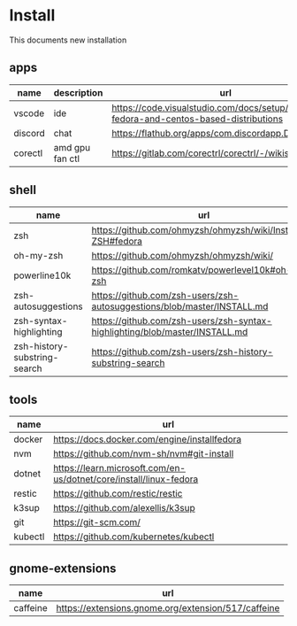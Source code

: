 # Install
This documents new installation

## apps
| name    | description     | url                                                                                        |
| ------- | --------------- | ------------------------------------------------------------------------------------------ |
| vscode  | ide             | https://code.visualstudio.com/docs/setup/linux#_rhel-fedora-and-centos-based-distributions |
| discord | chat            | https://flathub.org/apps/com.discordapp.Discord                                            |
| corectl | amd gpu fan ctl | https://gitlab.com/corectrl/corectrl/-/wikis/Installation                                  |

## shell
| name                         | url                                                                         |
| ---------------------------- | --------------------------------------------------------------------------- |
| zsh                          | https://github.com/ohmyzsh/ohmyzsh/wiki/Installing-ZSH#fedora               |
| oh-my-zsh                    | https://github.com/ohmyzsh/ohmyzsh/wiki/                                    |
| powerline10k                 | https://github.com/romkatv/powerlevel10k#oh-my-zsh                          |
| zsh-autosuggestions          | https://github.com/zsh-users/zsh-autosuggestions/blob/master/INSTALL.md     |
| zsh-syntax-highlighting      | https://github.com/zsh-users/zsh-syntax-highlighting/blob/master/INSTALL.md |
| zsh-history-substring-search | https://github.com/zsh-users/zsh-history-substring-search                   |


## tools
| name    | url                                                                |
| ------- | ------------------------------------------------------------------ |
| docker  | https://docs.docker.com/engine/installfedora                       |
| nvm     | https://github.com/nvm-sh/nvm#git-install                          |
| dotnet  | https://learn.microsoft.com/en-us/dotnet/core/install/linux-fedora |
| restic  | https://github.com/restic/restic                                   |
| k3sup   | https://github.com/alexellis/k3sup                                 |
| git     | https://git-scm.com/                                               |
| kubectl | https://github.com/kubernetes/kubectl                              |

## gnome-extensions
| name     | url                                                 |
| -------- | --------------------------------------------------- |
| caffeine | https://extensions.gnome.org/extension/517/caffeine |

